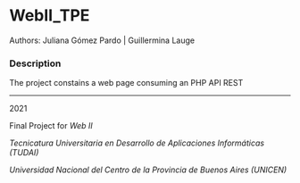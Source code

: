 # WebII_TPE

Authors: Juliana Gómez Pardo | Guillermina Lauge

### Description
The project constains a web page consuming an PHP API REST




-----------------------------------------
2021

Final Project for
*Web II* 

*Tecnicatura Universitaria en Desarrollo de Aplicaciones Informáticas (TUDAI)*

*Universidad Nacional del Centro de la Provincia de Buenos Aires (UNICEN)* 
           
